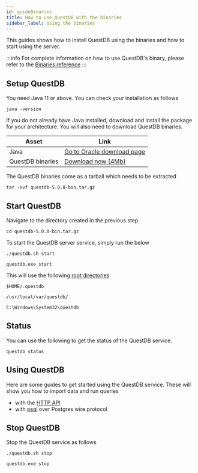 ```yaml
---
id: guideBinaries
title: How to use QuestDB with the binaries
sidebar_label: Using the binaries
---
```



This guides shows how to install QuestDB using the binaries and how to start using the server.

:::info
For complete information on how to use QuestDB's binary, please refer to the [Binaries reference](binariesReference.md)
:::

## Setup QuestDB

You need Java 11 or above. You can check your installation as follows
```shell script title="Check Java version"
java -version
```



If you do not already have Java installed, download and install the package for your architecture. You will also need to download 
QuestDB binaries.

| Asset | Link |
|---|---|
| Java | <a href="https://www.oracle.com/technetwork/java/javase/downloads/jre8-downloads-2133155.html" target="_blank">Go to Oracle download page</a> |
| QuestDB binaries | <a href="https://github.com/questdb/questdb/releases/download/5.0.0/questdb-5.0.0-bin.tar.gz" target="_blank"> Download now (4Mb) </a> |

The QuestDB binaries come as a tarball which needs to be extracted
```shell script title="Extract the tarball"
tar -xvf questdb-5.0.0-bin.tar.gz
```


## Start QuestDB
Navigate to the directory created in the previous step
```shell script
cd questdb-5.0.0-bin.tar.gz
```

To start the QuestDB server service, simply run the below

```shell script title="Linux & MacOS"
./questdb.sh start
```

```shell script title="Windows"
questdb.exe start
```


This will use the following [root directories](rootDirectoryStructure.md)
```shell script title="Linux"
$HOME/.questdb
```

```shell script title="MacOS"
/usr/local/var/questdb/
```

```shell script title="Windows"
C:\Windows\System32\questdb
```
<!--END_DOCUSAURUS_CODE_TABS-->

## Status
You can use the following to get the status of the QuestDB service. 
```shell script title="Check status"
questdb status
```

## Using QuestDB
Here are some guides to get started using the QuestDB service. These will show you how to import data and run queries
- with the [HTTP API](guideBinaries.md)
- with [psql](guidePSQL.md) over Postgres wire protocol

## Stop QuestDB
Stop the QuestDB service as follows

```shell script title="Linux & MacOS"
./questdb.sh stop
```

```shell script title="Windows"
questdb.exe stop
```

